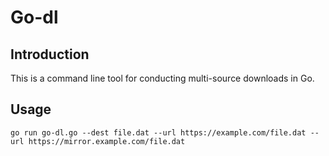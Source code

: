 # Go-dl
## Introduction
This is a command line tool for conducting multi-source downloads in Go.

## Usage
```
go run go-dl.go --dest file.dat --url https://example.com/file.dat --url https://mirror.example.com/file.dat
```
